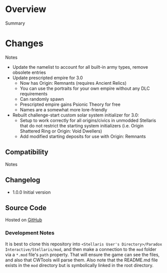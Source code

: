 # Overview

Summary

# Changes

Notes

* Update the namelist to account for all built-in army types, remove obsolete entries
* Update prescripted empire for 3.0
    * Now has Origin: Remnants (requires Ancient Relics)
    * You can use the portraits for your own empire without any DLC requirements
    * Can randomly spawn
    * Prescripted empire gains Psionic Theory for free
    * Names are a somewhat more lore-friendly
* Rebuilt challenge-start custom solar system initializer for 3.0:
    * Setup to work correctly for all origins/civics in unmodded Stellaris that do not restrict the starting system initializers (i.e. Origin Shattered Ring or Origin: Void Dwellers)
    * Add modified starting deposits for use with Origin: Remnants

## Compatibility

Notes

## Changelog

* 1.0.0 Initial version

## Source Code

Hosted on [GitHub](https://github.com/corsairmarks/eldar_portraits_revisited)

### Development Notes

It is best to clone this repository into `<Stellaris User's Directory>/Paradox Interactive/Stellaris/mod`, and then make a connection to the `mod` folder via a `*.mod` file's `path` property.  That will ensure the game can see the files, and also that CWTools will parse them.  Also note that the README.md file exists in the `mod` directory but is symbolically linked in the root directory.